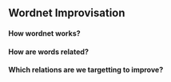 ## Wordnet Improvisation

#### How wordnet works?


#### How are words related?


#### Which relations are we targetting to improve?
